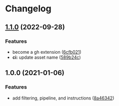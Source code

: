 # Changelog

## [1.1.0](https://github.com/jef/gh-vanity/compare/v1.0.0...v1.1.0) (2022-09-28)


### Features

* become a gh extension ([6cfb021](https://github.com/jef/gh-vanity/commit/6cfb02137abacc6c923dcbf3fd93c0ae609f0f07))
* **ci:** update asset name ([589b24c](https://github.com/jef/gh-vanity/commit/589b24c2467c1ed0cc9b1535416fe448cf08b680))

## 1.0.0 (2021-01-06)


### Features

* add filtering, pipeline, and instructions ([8a46342](https://www.github.com/jef/gh-vanity/commit/8a46342d44f9ea67009c1f442a0460f22d8e5be7))
